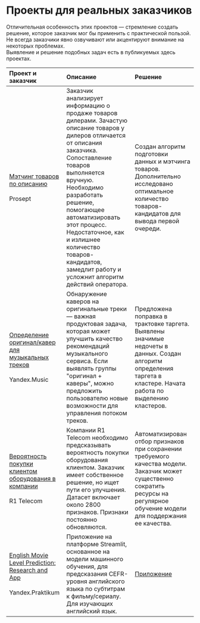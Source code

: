 # Проекты для реальных заказчиков

Отличительная особенность этих проектов — стремление создать решение, которое заказчик мог бы применить с практической пользой.  
Не всегда заказчики явно озвучивают или акцентируют внимание на некоторых проблемах.  
Выявление и решение подобных задач есть в публикуемых здесь проектах.


| Проект и заказчик     | Описание              | Решение         |
|:----------------------|:----------------------|:----------------|
| [Мэтчинг товаров по описанию](https://github.com/Nanobelka/prosept_matching)<br><br>Prosept | Заказчик анализирует информацию о продаже товаров дилерами. Зачастую описание товаров у дилеров отличается от описания заказчика. Сопоставление товаров выполняется вручную. Необходимо разработать решение, помогающее автоматизировать этот процесс. Недостаточное, как и излишнее количество товаров-кандидатов, замедлит работу и усложнит алгоритм действий оператора. | Создан алгоритм подготовки данных и мэтчинга товаров. Дополнительно исследовано оптимальное количество товаров-кандидатов для вывода первой очереди. |
| [Определение оригинал/кавер для музыкальных треков](https://github.com/Nanobelka/Yandex_Music_original_detection)<br><br>Yandex.Music | Обнаружение каверов на оригинальные треки — важная продуктовая задача, которая может улучшить качество рекомендаций музыкального сервиса. Если выявлять группы "оригинал + каверы", можно предложить пользователю новые возможности для управления потоком треков. | Предложена поправка в трактовке таргета. Выявлены значимые недочеты в данных. Создан алгоритм определения таргета в кластере. Начата работа по выделению кластеров. |
| [Вероятность покупки клиентом оборудования в компании](https://github.com/Nanobelka/R1_2800_features)<br><br>R1 Telecom | Компании R1 Telecom необходимо предсказывать вероятность покупки оборудования клиентом. Заказчик имеет собственное решение, но ищет пути его улучшения. Датасет включает около 2800 признаков. Признаки постоянно обновляются. | Автоматизирован отбор признаков при сохранении требуемого качества модели. Заказчик может существенно сократить ресурсы на регулярное обучение модели для поддержания ее качества. |
| [English Movie Level Prediction: Research and App](https://github.com/Nanobelka/english_subtitles_level)<br><br>Yandex.Praktikum | Приложение на платформе Streamlit, основанное на модели машинного обучения, для предсказания CEFR-уровня английского языка по субтитрам к фильму/сериалу. Для изучающих английский язык. | [Приложение](https://movie-level.streamlit.app/) |
